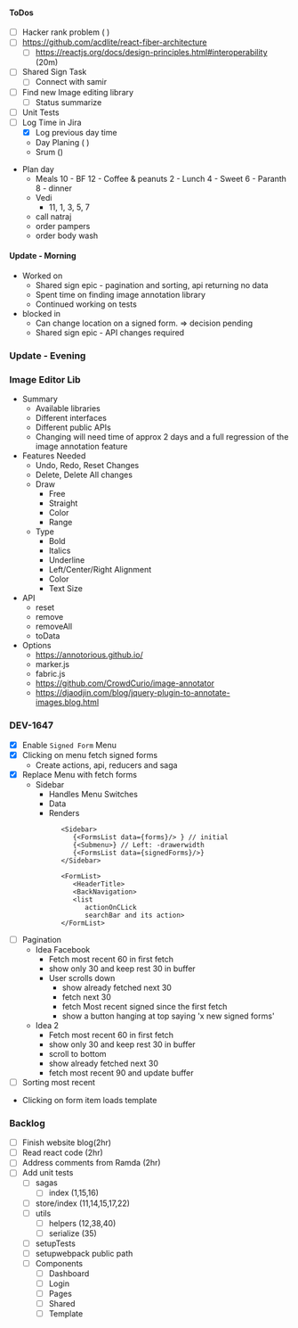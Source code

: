 #### ToDos
- [ ] Hacker rank problem ( )
- [ ] https://github.com/acdlite/react-fiber-architecture
  - [ ] https://reactjs.org/docs/design-principles.html#interoperability (20m)
- [ ] Shared Sign Task
   - [ ] Connect with samir
- [ ] Find new Image editing library
   - [ ] Status summarize
- [ ] Unit Tests
- [ ] Log Time in Jira
   - [x] Log previous day time
   - Day Planing ( )
   - Srum ()

- Plan day
   - Meals 
      10 - BF
      12 - Coffee & peanuts
      2 - Lunch
      4 - Sweet
      6 - Paranth
      8 - dinner
   - Vedi
      - 11, 1, 3, 5, 7
   - call natraj
   - order pampers
   - order body wash


#### Update - Morning 
- Worked on 
   - Shared sign epic - pagination and sorting, api returning no data
   - Spent time on finding image annotation library
   - Continued working on tests
- blocked in
   - Can change location on a signed form. => decision pending
   - Shared sign epic - API changes required

### Update - Evening

### Image Editor Lib
- Summary
    - Available libraries
    - Different interfaces
    - Different public APIs
    - Changing will need time of approx 2 days and a full regression of the image annotation feature
- Features Needed
   - Undo, Redo, Reset Changes
   - Delete, Delete All changes
   - Draw
      - Free
      - Straight
      - Color
      - Range
   - Type
      - Bold
      - Italics
      - Underline
      - Left/Center/Right Alignment
      - Color
      - Text Size
- API
   - reset
   - remove
   - removeAll
   - toData
- Options
   - https://annotorious.github.io/
   - marker.js
   - fabric.js
   - https://github.com/CrowdCurio/image-annotator
   - https://djaodjin.com/blog/jquery-plugin-to-annotate-images.blog.html


### DEV-1647
- [x] Enable `Signed Form` Menu
- [x] Clicking on menu fetch signed forms
   - Create actions, api, reducers and saga
- [x] Replace Menu with fetch forms
   - Sidebar
      - Handles Menu Switches
      - Data
      - Renders
         ```
            <Sidebar>
               {<FormsList data={forms}/> } // initial
               {<Submenu>} // Left: -drawerwidth
               {<FormsList data={signedForms}/>}
            </Sidebar>

            <FormList>
               <HeaderTitle>
               <BackNavigation>
               <list 
                  actionOnCLick 
                  searchBar and its action>
            </FormList>
         ```
- [ ] Pagination
   - Idea Facebook
      - Fetch most recent 60 in first fetch
      - show only 30 and keep rest 30 in buffer
      - User scrolls down
         - show already fetched next 30
         - fetch next 30
         - fetch Most recent signed since the first fetch
         - show a button hanging at top saying 'x new signed forms'
   - Idea 2
      - Fetch most recent 60 in first fetch
      - show only 30 and keep rest 30 in buffer
      - scroll to bottom
      - show already fetched next 30
      - fetch most recent 90 and update buffer
- [ ] Sorting most recent
- Clicking on form item loads template

### Backlog
- [ ] Finish website blog(2hr)
- [ ] Read react code (2hr)
- [ ] Address comments from Ramda (2hr)
- [ ] Add unit tests
   - [ ] sagas
      - [ ] index (1,15,16)
   - [ ] store/index (11,14,15,17,22)
   - [ ] utils
      - [ ] helpers (12,38,40)
      - [ ] serialize (35)
   - [ ] setupTests
   - [ ] setupwebpack public path
   - [ ] Components
      - [ ] Dashboard
      - [ ] Login
      - [ ] Pages
      - [ ] Shared
      - [ ] Template
